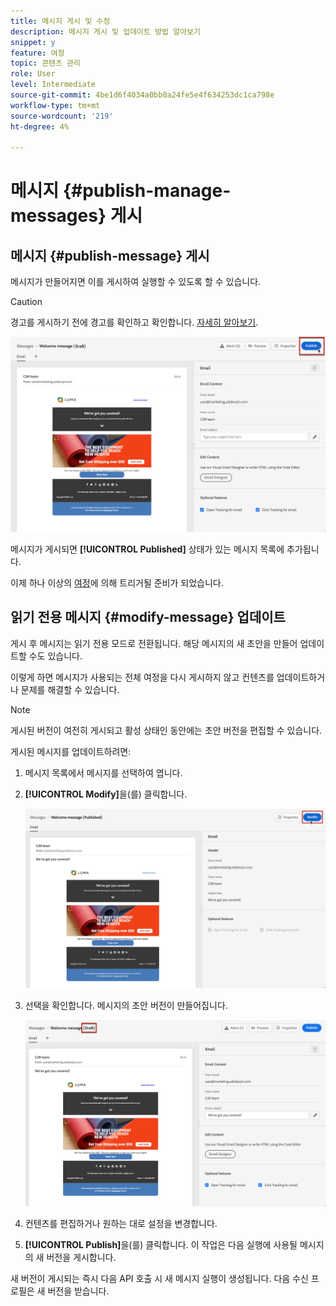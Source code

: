 ```yaml
---
title: 메시지 게시 및 수정
description: 메시지 게시 및 업데이트 방법 알아보기
snippet: y
feature: 여정
topic: 콘텐츠 관리
role: User
level: Intermediate
source-git-commit: 4be1d6f4034a0bb0a24fe5e4f634253dc1ca798e
workflow-type: tm+mt
source-wordcount: '219'
ht-degree: 4%

---
```


# 메시지 {#publish-manage-messages} 게시

## 메시지 {#publish-message} 게시

메시지가 만들어지면 이를 게시하여 실행할 수 있도록 할 수 있습니다.

>[!CAUTION]
>
>경고를 게시하기 전에 경고를 확인하고 확인합니다. [자세히 알아보기](alerts.md).

![](assets/publish-message.png)

메시지가 게시되면 **[!UICONTROL Published]** 상태가 있는 메시지 목록에 추가됩니다.

이제 하나 이상의 [여정](building-journeys/journey.md)에 의해 트리거될 준비가 되었습니다.

## 읽기 전용 메시지 {#modify-message} 업데이트

게시 후 메시지는 읽기 전용 모드로 전환됩니다. 해당 메시지의 새 초안을 만들어 업데이트할 수도 있습니다.

이렇게 하면 메시지가 사용되는 전체 여정을 다시 게시하지 않고 컨텐츠를 업데이트하거나 문제를 해결할 수 있습니다.

>[!NOTE]
>
>게시된 버전이 여전히 게시되고 활성 상태인 동안에는 초안 버전을 편집할 수 있습니다.

게시된 메시지를 업데이트하려면:

1. 메시지 목록에서 메시지를 선택하여 엽니다.

1. **[!UICONTROL Modify]**&#x200B;을(를) 클릭합니다.

   ![](assets/message-modify.png)

1. 선택을 확인합니다. 메시지의 초안 버전이 만들어집니다.

   ![](assets/message-modify-v2.png)

1. 컨텐츠를 편집하거나 원하는 대로 설정을 변경합니다.
1. **[!UICONTROL Publish]**&#x200B;을(를) 클릭합니다. 이 작업은 다음 실행에 사용될 메시지의 새 버전을 게시합니다.

새 버전이 게시되는 즉시 다음 API 호출 시 새 메시지 실행이 생성됩니다. 다음 수신 프로필은 새 버전을 받습니다.

<!--For batch messages, the audience/segment being processed in the previous execution will not be affected by the new version. Only the next incoming API call with an audience/segment will generate a new message execution with the new version.-->
